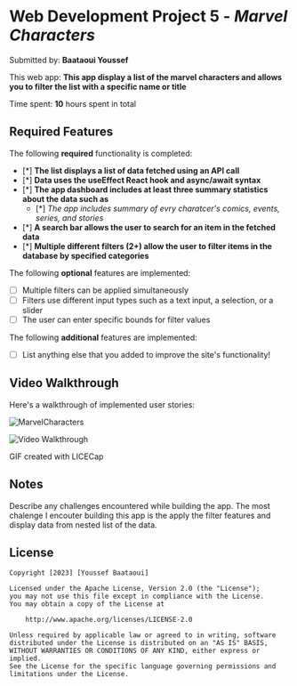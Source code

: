 # Web Development Project 5 - *Marvel Characters*

Submitted by: **Baataoui Youssef**

This web app: **This app display a list of the marvel characters and  allows you to filter the list with a specific name or title**

Time spent: **10** hours spent in total

## Required Features

The following **required** functionality is completed:

- [*] **The list displays a list of data fetched using an API call**
- [*] **Data uses the useEffect React hook and async/await syntax**
- [*] **The app dashboard includes at least three summary statistics about the data such as**
  - [*] *The app includes summary of evry charatcer's comics, events, series, and stories*
- [*] **A search bar allows the user to search for an item in the fetched data**
- [*] **Multiple different filters (2+) allow the user to filter items in the database by specified categories**

The following **optional** features are implemented:

- [ ] Multiple filters can be applied simultaneously
- [ ] Filters use different input types such as a text input, a selection, or a slider
- [ ] The user can enter specific bounds for filter values

The following **additional** features are implemented:

* [ ] List anything else that you added to improve the site's functionality!

## Video Walkthrough

Here's a walkthrough of implemented user stories:

![MarvelCharacters](https://user-images.githubusercontent.com/80371588/228089141-c3b4eff9-b1c5-4b60-83a9-c565c99fe2e7.gif)


<img src='https://imgur.com/TbjCcQ5.gif' title='Video Walkthrough' width='' alt='Video Walkthrough' />

<!-- Replace this with whatever GIF tool you used! -->
GIF created with LICECap 
<!-- Recommended tools:
[Kap](https://getkap.co/) for macOS
[ScreenToGif](https://www.screentogif.com/) for Windows
[peek](https://github.com/phw/peek) for Linux. -->

## Notes

Describe any challenges encountered while building the app.
The most chalenge I encouter building this app is the apply the filter features and display data from nested list of the data. 

## License

    Copyright [2023] [Youssef Baataoui]

    Licensed under the Apache License, Version 2.0 (the "License");
    you may not use this file except in compliance with the License.
    You may obtain a copy of the License at

        http://www.apache.org/licenses/LICENSE-2.0

    Unless required by applicable law or agreed to in writing, software
    distributed under the License is distributed on an "AS IS" BASIS,
    WITHOUT WARRANTIES OR CONDITIONS OF ANY KIND, either express or implied.
    See the License for the specific language governing permissions and
    limitations under the License.
